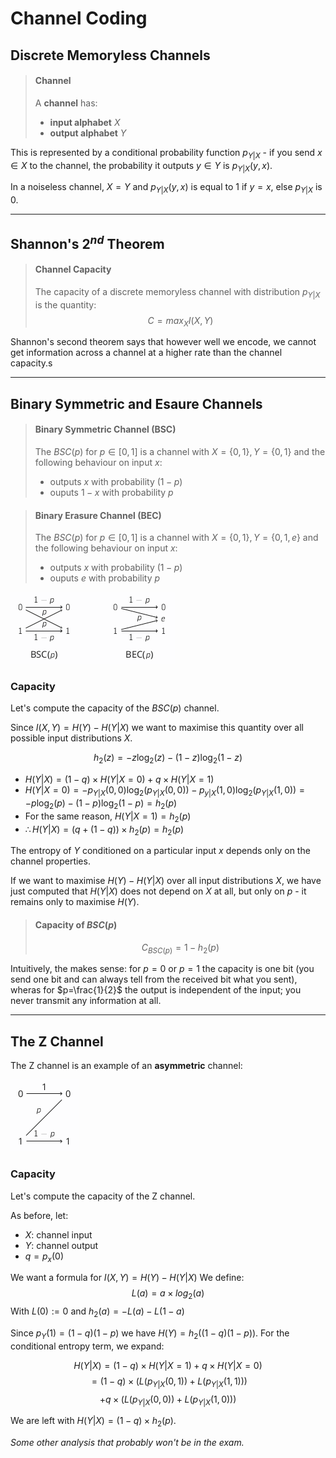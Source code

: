 # Channel Coding

## Discrete Memoryless Channels

> #### Channel
> A **channel** has:
> * **input alphabet** $X$
> * **output alphabet** $Y$

This is represented by a conditional probability function $p_{Y\vert X}$ - if you send $x\in X$ to the channel, the probability it outputs $y\in Y$ is $p_{Y\vert X}(y, x)$.

In a noiseless channel, $X=Y$ and $p_{Y\vert X}(y,x)$ is equal to $1$ if $y=x$, else $p_{Y\vert X}$ is 0.



---

## Shannon's $2^{nd}$ Theorem

> #### Channel Capacity
> The capacity of a discrete memoryless channel with distribution $p_{Y\vert X}$ is the quantity:
> $$C= max_X I(X,Y)$$

Shannon's second theorem says that however well we encode, we cannot get information across a channel at a higher rate than the channel capacity.s

---

## Binary Symmetric and Esaure Channels

> #### Binary Symmetric Channel (BSC)
> The $BSC(p)$ for $p\in [0,1]$ is a channel with $X=\{0,1\},Y=\{0,1\}$ and the following behaviour on input $x$:
> * outputs $x$ with probability $(1-p)$
> * ouputs $1-x$ with probability $p$

> #### Binary Erasure Channel (BEC)
> The $BSC(p)$ for $p\in [0,1]$ is a channel with $X=\{0,1\},Y=\{0,1,e\}$ and the following behaviour on input $x$:
> * outputs $x$ with probability $(1-p)$
> * ouputs $e$ with probability $p$

![Channels](assets/channels.png)

### Capacity

Let's compute the capacity of the $BSC(p)$ channel.

Since $I(X,Y)=H(Y)-H(Y\vert X)$ we want to maximise this quantity over all possible input distributions $X$.

$$h_2(z)=-z\log_2(z)-(1-z)\log_2(1-z)$$

* $H(Y\vert X) = (1-q) \times H(Y\vert X=0) + q \times H(Y\vert X=1)$
* $H(Y\vert X=0) = -p_{Y\vert X}(0,0)\log_2(p_{Y\vert X}(0,0))-p_{y\vert X}(1,0)\log_2(p_{Y\vert X}(1,0)) = -p \log_2(p)-(1-p)\log_2 (1-p) = h_2(p)$
* For the same reason, $H(Y\vert X=1) = h_2(p)$
* $\therefore H(Y\vert X) = (q+(1-q)) \times h_2(p) = h_2(p)$

The entropy of $Y$ conditioned on a particular input $x$ depends only on the channel properties.

If we want to maximise $H(Y) - H(Y\vert X)$ over all input distributions $X$, we have just computed that $H(Y\vert X)$ does not depend on $X$ at all, but only on $p$ - it remains only to maximise $H(Y)$.

> #### Capacity of $BSC(p)$
> $$C_{BSC(p)}=1-h_2(p)$$

Intuitively, the makes sense: for $p=0$ or $p=1$ the capacity is one bit (you send one bit and can always tell from the received bit what you sent), wheras for $p=\frac{1}{2}$ the output is independent of the input; you never transmit any information at all.

---

## The Z Channel

The Z channel is an example of an **asymmetric** channel:

![Z Channel](assets/channels_z.png)

### Capacity

Let's compute the capacity of the Z channel.

As before, let:
* $X$: channel input
* $Y$: channel output
* $q=p_x(0)$

We want a formula for $I(X,Y) = H(Y)-H(Y\vert X)$
We define:
$$L(a) = a\times log_2(a)$$
With $L(0) := 0$ and $h_2(a) = -L(a)-L(1-a)$

Since $p_Y(1)=(1-q)(1-p)$ we have $H(Y)=h_2((1-q)(1-p))$. For the conditional entropy term, we expand:

$$H(Y\vert X)=(1-q)\times H(Y\vert X=1) + q\times H(Y\vert X=0)$$
$$=(1-q)\times (L(p_{Y\vert X}(0,1)) + L(p_{Y\vert X}(1,1)))$$
$$+ q \times (L(p_{Y\vert X}(0,0)) + L(p_{Y\vert X}(1,0)))$$

We are left with $H(Y\vert X)=(1-q)\times h_2(p)$.

*Some other analysis that probably won't be in the exam.*